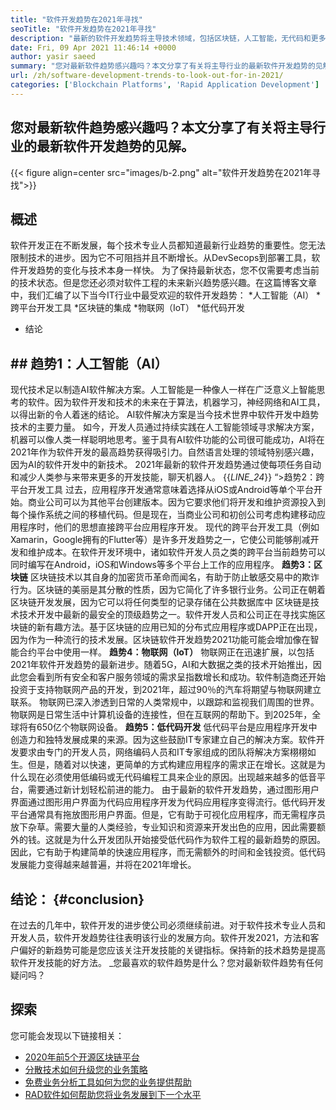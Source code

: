 ```yaml
---
title: "软件开发趋势在2021年寻找" 
seoTitle: "软件开发趋势在2021年寻找" 
description: "最新的软件开发趋势将主导技术领域，包括区块链，人工智能，无代码和更多新颖趋势。" 
date: Fri, 09 Apr 2021 11:46:14 +0000
author: yasir saeed
summary: "您对最新软件趋势感兴趣吗？本文分享了有关将主导行业的最新软件开发趋势的见解。" 
url: /zh/software-development-trends-to-look-out-for-in-2021/
categories: ['Blockchain Platforms', 'Rapid Application Development']
---
```


## 您对最新软件趋势感兴趣吗？本文分享了有关将主导行业的最新软件开发趋势的见解。

{{< figure align=center src="images/b-2.png" alt="软件开发趋势在2021年寻找">}}


## **概述**
软件开发正在不断发展，每个技术专业人员都知道最新行业趋势的重要性。您无法限制技术的进步。因为它不可阻挡并且不断增长。从DevSecops到部署工具，软件开发趋势的变化与技术本身一样快。
为了保持最新状态，您不仅需要考虑当前的技术状态。但是您还必须对软件工程的未来新兴趋势感兴趣。在这篇博客文章中，我们汇编了以下当今IT行业中最受欢迎的软件开发趋势：
  *人工智能（AI）
  *跨平台开发工具
  *区块链的集成
  *物联网（IoT）
  *低代码开发
  * 结论

## ## **趋势1：人工智能（AI）**
现代技术足以制造AI软件解决方案。人工智能是一种像人一样在广泛意义上智能思考的软件。因为软件开发和技术的未来在于算法，机器学习，神经网络和AI工具，以得出新的令人着迷的结论。 AI软件解决方案是当今技术世界中软件开发中趋势技术的主要力量。
如今，开发人员通过持续实践在人工智能领域寻求解决方案，机器可以像人类一样聪明地思考。鉴于具有AI软件功能的公司很可能成功，AI将在2021年作为软件开发的最高趋势获得吸引力。自然语言处理的领域特别感兴趣，因为AI的软件开发中的新技术。 2021年最新的软件开发趋势通过使每项任务自动和减少人类参与来带来更多的开发技能，聊天机器人。
{{_LINE_24_}}
“>趋势2：跨平台开发工具
过去，应用程序开发通常意味着选择从iOS或Android等单个平台开始。商业公司可以为其他平台创建版本。因为它要求他们将开发和维护资源投入到每个操作系统之间的移植代码。但是现在，当商业公司和初创公司考虑构建移动应用程序时，他们的思想直接跨平台应用程序开发。
现代的跨平台开发工具（例如Xamarin，Google拥有的Flutter等）是许多开发趋势之一，它使公司能够削减开发和维护成本。在软件开发环境中，诸如软件开发人员之类的跨平台当前趋势可以同时编写在Android，iOS和Windows等多个平台上工作的应用程序。
**趋势3：区块链**
区块链技术以其自身的加密货币革命而闻名，有助于防止敏感交易中的欺诈行为。区块链的美丽是其分散的性质，因为它简化了许多银行业务。公司正在朝着区块链开发发展，因为它可以将任何类型的记录存储在公共数据库中
区块链是技术技术开发中最新的最安全的顶级趋势之一。软件开发人员和公司正在寻找实施区块链的新有趣方法。基于区块链的应用已知的分布式应用程序或DAPP正在出现，因为作为一种流行的技术发展。区块链软件开发趋势2021功能可能会增加像在智能合约平台中使用一样。
**趋势4：物联网（IoT）**
物联网正在迅速扩展，以包括2021年软件开发趋势的最新进步。随着5G，AI和大数据之类的技术开始推出，因此您会看到所有安全和客户服务领域的需求呈指数增长和成功。软件制造商还开始投资于支持物联网产品的开发，到2021年，超过90％的汽车将期望与物联网建立联系。
物联网已深入渗透到日常的人类常规中，以跟踪和监视我们周围的世界。物联网是日常生活中计算机设备的连接性，但在互联网的帮助下。到2025年，全球将有650亿个物联网设备。
**趋势5：低代码开发**
低代码平台是应用程序开发中创造力和独特发展成果的来源。因为这些鼓励IT专家建立自己的解决方案。软件开发要求由专门的开发人员，网络编码人员和IT专家组成的团队将解决方案栩栩如生。但是，随着对以快速，更简单的方式构建应用程序的需求正在增长。这就是为什么现在必须使用低编码或无代码编程工具来企业的原因。出现越来越多的低音平台，需要通过新计划轻松前进的能力。
由于最新的软件开发趋势，通过图形用户界面通过图形用户界面为代码应用程序开发为代码应用程序变得流行。低代码开发平台通常具有拖放图形用户界面。但是，它有助于可视化应用程序，而无需程序员放下杂草。需要大量的人类经验，专业知识和资源来开发出色的应用，因此需要额外的钱。这就是为什么开发团队开始接受低代码作为软件工程的最新趋势的原因。因此，它有助于构建简单的快速应用程序，而无需额外的时间和金钱投资。低代码发展能力变得越来越普遍，并将在2021年增长。

## **结论**： {#conclusion}
在过去的几年中，软件开发的进步使公司必须继续前进。对于软件技术专业人员和开发人员，软件开发趋势往往表明该行业的发展方向。软件开发2021，方法和客户偏好的新趋势可能是您应该关注开发技能的关键指标。保持新的技术趋势是提高软件开发技能的好方法。
_您最喜欢的软件趋势是什么？您对最新软件趋势有任何疑问吗？

## 探索
您可能会发现以下链接相关：
  * [2020年前5个开源区块链平台][2]
  * [分散技术如何升级您的业务策略][3]
  * [免费业务分析工具如何为您的业务提供帮助][4]
  * [RAD软件如何帮助您将业务发展到下一个水平][5]

  
[1]: mailto:yasir.saeed@aspose.com
[2]: https://blog.containerize.com/blockchain-platforms/top-5-open-source-blockchain-platforms-in-2020/
[3]: https://blog.containerize.com/2020/11/27/how-decentralized-technology-upgrades-your-business-strategy/
[4]: https://blog.containerize.com/2021/03/12/how-free-business-analytics-tools-assist-your-business/
[5]: https://blog.containerize.com/rapid-application-development/rapid-application-development-software-for-business-rad/
